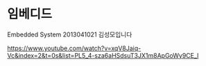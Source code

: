 # 임베디드
Embedded System 2013041021 김성모입니다


https://www.youtube.com/watch?v=xqV8Jaiq-Vc&index=2&t=0s&list=PL5_4-sza6aHSdsuT3JX1m8ApGoWy9CE_l
